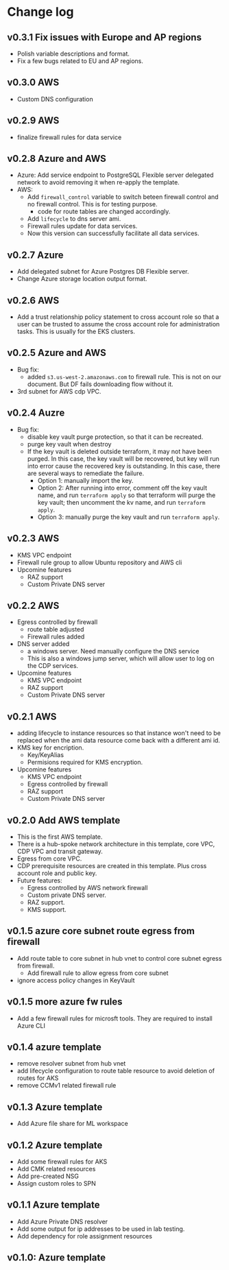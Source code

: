 # Change log

## v0.3.1 Fix issues with Europe and AP regions
- Polish variable descriptions and format.
- Fix a few bugs related to EU and AP regions.

## v0.3.0 AWS
- Custom DNS configuration

## v0.2.9 AWS
- finalize firewall rules for data service

## v0.2.8 Azure and AWS
- Azure: Add service endpoint to PostgreSQL Flexible server delegated network to avoid removing it when re-apply the template.
- AWS:
  - Add `firewall_control` variable to switch beteen firewall control and no firewall control. This is for testing purpose.
    - code for route tables are changed accordingly.
  - Add `lifecycle` to dns server ami.
  - Firewall rules update for data services.
  - Now this version can successfully facilitate all data services.

## v0.2.7 Azure
- Add delegated subnet for Azure Postgres DB Flexible server. 
- Change Azure storage location output format.

## v0.2.6 AWS
- Add a trust relationship policy statement to cross account role so that a user can be trusted to assume the cross account role for administration tasks. This is usually for the EKS clusters. 

## v0.2.5 Azure and AWS
- Bug fix:
  - added `s3.us-west-2.amazonaws.com` to firewall rule. This is not on our document. But DF fails downloading flow without it. 
- 3rd subnet for AWS cdp VPC.

## v0.2.4 Auzre
- Bug fix: 
  - disable key vault purge protection, so that it can be recreated. 
  - purge key vault when destroy
  - If the key vault is deleted outside terraform, it may not have been purged. In this case, the key vault will be recovered, but key will run into error cause the recovered key is outstanding. In this case, there are several ways to remediate the failure.
    - Option 1: manually import the key.
    - Option 2: After running into error, comment off the key vault name, and run `terraform apply` so that terraform will purge the key vault; then uncomment the kv name, and run `terraform apply`.
    - Option 3: manually purge the key vault and run `terraform apply`.

## v0.2.3 AWS
- KMS VPC endpoint
- Firewall rule group to allow Ubuntu repository and AWS cli
- Upcomine features
  - RAZ support
  - Custom Private DNS server

## v0.2.2 AWS
- Egress controlled by firewall
  - route table adjusted
  - Firewall rules added
- DNS server added
  - a windows server. Need manually configure the DNS service
  - This is also a windows jump server, which will allow user to log on the CDP services. 
- Upcomine features
  - KMS VPC endpoint
  - RAZ support
  - Custom Private DNS server

## v0.2.1 AWS
- adding lifecycle to instance resources so that instance won't need to be replaced when the ami data resource come back with a different ami id.
- KMS key for encription.
  - Key/KeyAlias
  - Permisions required for KMS encryption.
- Upcomine features
  - KMS VPC endpoint
  - Egress controlled by firewall
  - RAZ support
  - Custom Private DNS server

## v0.2.0 Add AWS template
- This is the first AWS template. 
- There is a hub-spoke network architecture in this template, core VPC, CDP VPC and transit gateway.
- Egress from core VPC.
- CDP prerequisite resources are created in this template. Plus cross account role and public key.
- Future features:
  - Egress controlled by AWS network firewall
  - Custom private DNS server.
  - RAZ support.
  - KMS support.

## v0.1.5 azure core subnet route egress from firewall
- Add route table to core subnet in hub vnet to control core subnet egress from firewall.
  - Add firewall rule to allow egress from core subnet
- ignore access policy changes in KeyVault

## v0.1.5 more azure fw rules
- Add a few firewall rules for microsft tools. They are required to install Azure CLI 

## v0.1.4 azure template
- remove resolver subnet from hub vnet
- add lifecycle configuration to route table resource to avoid deletion of routes for AKS
- remove CCMv1 related firewall rule

## v0.1.3 Azure template
- Add Azure file share for ML workspace

## v0.1.2 Azure template
- Add some firewall rules for AKS
- Add CMK related resources
- Add pre-created NSG
- Assign custom roles to SPN

## v0.1.1 Azure template
- Add Azure Private DNS resolver
- Add some output for ip addresses to be used in lab testing.
- Add dependency for role assignment resources

## v0.1.0: Azure template